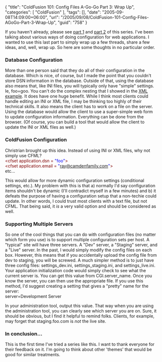 {
	"title": "ColdFusion 101: Config Files A-Go-Go Part 3: Wrap Up",
	"categories": [
		"ColdFusion"
	],
	"tags": [],
	"date": "2005-09-08T14:09:00+06:00",
	"url": "/2005/09/08/ColdFusion-101-Config-Files-AGoGo-Part-3-Wrap-Up",
	"guid": "758"
}

If you haven't already, please see <a href="http://ray.camdenfamily.com/index.cfm/2005/8/26/ColdFusion-101-Config-Files-AGoGo">part 1</a> and <a href="http://ray.camdenfamily.com/index.cfm/2005/9/2/ColdFusion-101-Config-Files-AGoGo-Part-2-XML-Files">part 2</a> of this series. I've been talking about various ways of doing configuration for web applications. I wanted to use this last part to simply wrap up a few threads, share a few ideas, and, well, wrap up. So here are some thoughts in no particular order.

<h3>Database Configuration</h3>
More than one person said that they do all of their configuration in the database. Which is nice, of course, but I made the point that you couldn't store DSN information in the database. Outside of that, using the database also means that, like INI files, you will typically only have "simple" settings. Ie, foo=goo. You can't do the complex nesting that I showed in the <a href="http://ray.camdenfamily.com/index.cfm/2005/9/2/ColdFusion-101-Config-Files-AGoGo-Part-2-XML-Files">XML example</a>. It does have one huge benefit. While I think most clients could handle editing an INI or XML file, I may be thinking too highly of their technical skills. It also means the client has to work on a file on the server. Using the database would allow the client to use a super-simple web form to update configuration information. Everything can be done from the browser. (Of course, you can build a tool that would allow the client to update the INI or XML files as well.) 

<h3>ColdFusion Configuration</h3>
Christrian brought up this idea. Instead of using INI or XML files, why not simply use CFML? 

<div class="code"><FONT COLOR=MAROON>&lt;cfset application.dsn = <FONT COLOR=BLUE>"foo"</FONT>&gt;</FONT><br>
<FONT COLOR=MAROON>&lt;cfset application.email = <FONT COLOR=BLUE>"<A HREF="mailto:ray@camdenfamily.com">ray@camdenfamily.com</A>"</FONT>&gt;</FONT><br>
etc...</div>

This would allow for more dynamic configuration settings (conditional settings, etc.). My problem with this is that a) normally I'd say configuration items shouldn't be dynamic (I'll contradict myself in a few minutes) and b) it defeats the purpose of having a configuration setup that a non-techie could update. In other words, I could trust most clients with a text file, but not CFML. That being said, it <i>is</i> a very valid option and should be considered as well.

<h3>Supporting Multiple Servers</h3>
So one of the cool things that you can do with configuration files (no matter which form you use) is to support multiple configuration sets per host. A "typical" site will have three servers. A "Dev" server, a "Staging" server, and a "Live" server. In the past, I would simply modify the config files on each box. However, this means that if you accidentally upload the config file from dev to staging, you will be screwed. A much simpler method is to just have three config files: settings_dev.ini, settings_staging.ini, and settings_live.ini. Your application initialization code would simply check to see what the current server is. You can get this value from CGI.server_name. Once you know the server, you can then use the appropriate file. If you use this method, I'd suggest creating a setting that gives a "pretty" name for the server:

<div class="code">server=Development Server</div>

In your administration tool, output this value. That way when you are using the administration tool, you can clearly see which server you are on. Sure, it should be obvious, but I find it helpful to remind folks. Clients, for example, may forget that staging.foo.com is <i>not</i> the live site. 

<h3>In conclusion...</h3>
This is the first time I've tried a series like this. I want to thank everyone for their feedback on it. I'm going to think about other 'themes' that would be good for similar treatments.